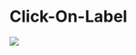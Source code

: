 # Click-On-Label
![](https://github.com/LevenWin/Click-On-Label/blob/master/Downloads/Click-On-Label-master-2/WX20170317-093117.png)  
